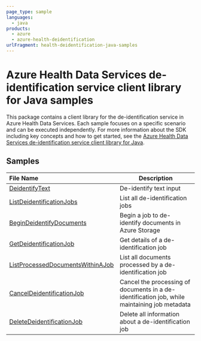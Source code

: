 ```yaml
---
page_type: sample
languages:
  - java
products:
  - azure
  - azure-health-deidentification
urlFragment: health-deidentification-java-samples
---
```


# Azure Health Data Services de-identification service client library for Java samples

This package contains a client library for the de-identification service in Azure Health Data Services. Each sample focuses
on a specific scenario and can be executed independently. For more information about the SDK including key concepts and 
how to get started, see the [Azure Health Data Services de-identification service client library for Java][SDK_README].

## Samples

| **File Name**                                         | **Description**                                                                               |
|:------------------------------------------------------|-----------------------------------------------------------------------------------------------|
| [DeidentifyText][deidentify_text]                     | De-identify text input                                                                        |
| [ListDeidentificationJobs][list_jobs]                 | List all de-identification jobs                                                               |
| [BeginDeidentifyDocuments][begin_job]                 | Begin a job to de-identify documents in Azure Storage                                         |
| [GetDeidentificationJob][get_job]                     | Get details of a de-identification job                                                        |
| [ListProcessedDocumentsWithinAJob][get_job_documents] | List all documents processed by a de-identification job                                       |
| [CancelDeidentificationJob][cancel_job]               | Cancel the processing of documents in a de-identification job, while maintaining job metadata |
| [DeleteDeidentificationJob][delete_job]               | Delete all information about a de-identification job                                          |

<!-- LINKS -->
[SDK_README]: https://github.com/Azure/azure-sdk-for-java/blob/main/sdk/healthdataaiservices/azure-health-deidentification/README.md
[deidentify_text]: <!--https://github.com/Azure/azure-sdk-for-java/blob/main/sdk/healthdataaiservices/azure-health-deidentification/src/samples/DeidentifyText.java-->
[list_jobs]: <!--https://github.com/Azure/azure-sdk-for-java/blob/main/sdk/healthdataaiservices/azure-health-deidentification/src/samples/ListDeidentificationJobs.java-->
[begin_job]: <!--https://github.com/Azure/azure-sdk-for-java/blob/main/sdk/healthdataaiservices/azure-health-deidentification/src/samples/BeginDeidentifyDocuments.java-->
[get_job]: <!--https://github.com/Azure/azure-sdk-for-java/blob/main/sdk/healthdataaiservices/azure-health-deidentification/src/samples/GetDeidentificationJob.java-->
[get_job_documents]: <!--https://github.com/Azure/azure-sdk-for-java/blob/main/sdk/healthdataaiservices/azure-health-deidentification/src/samples/ListProcessedDocumentsWithinAJob.java-->
[cancel_job]: <!--https://github.com/Azure/azure-sdk-for-java/blob/main/sdk/healthdataaiservices/azure-health-deidentification/src/samples/CancelDeidentificationJob.java-->
[delete_job]: <!--https://github.com/Azure/azure-sdk-for-java/blob/main/sdk/healthdataaiservices/azure-health-deidentification/src/samples/DeleteDeidentificationJob.java-->
